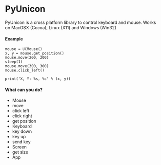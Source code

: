# PyUnicon
PyUnicon is a cross platform library to control keyboard and mouse. Works on MacOSX (Cocoa), Linux (X11) and Windows (Win32)

#### Example

```
mouse = UCMouse()
x, y = mouse.get_position()
mouse.move(200, 200)
sleep(1)
mouse.move(300, 300)
mouse.click_left()

print('X, Y: %s, %s' % (x, y))
```

#### What can you do?

* Mouse
 * move
 * click left
 * click right
 * get position
* Keyboard
 * key down
 * key up
 * send key 
* Screen
 * get size
* App